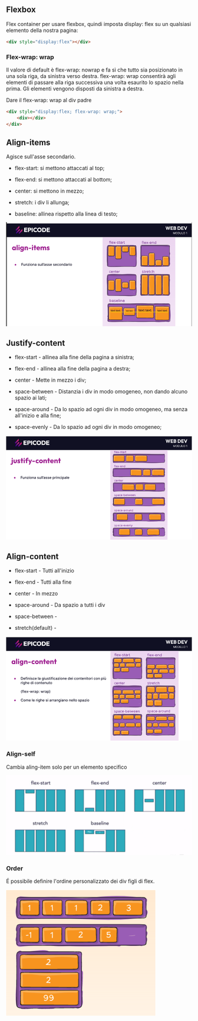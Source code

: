 ## Flexbox
Flex container per usare flexbox, quindi imposta display: flex su un qualsiasi elemento della nostra pagina:
```html
<div style="display:flex"></div>
```

### Flex-wrap: wrap
Il valore di default è flex-wrap: nowrap e fa sì che tutto sia posizionato in una sola riga, da sinistra verso destra. flex-wrap: wrap consentirà agli elementi di passare alla riga successiva una volta esaurito lo spazio nella prima. Gli elementi vengono disposti da sinistra a destra.

Dare il flex-wrap: wrap al div padre

```html
<div style="display:flex; flex-wrap: wrap;">
    <div></div>
</div>
```

## Align-items
Agisce sull'asse secondario.
- flex-start: si mettono attaccati al top;

- flex-end: si mettono attaccati al bottom;

- center: si mettono in mezzo;

- stretch: i div li allunga;

- baseline: allinea rispetto alla linea di testo;

![Alt text](image.png)

## Justify-content
- flex-start - allinea alla fine della pagina a sinistra;

- flex-end - allinea alla fine della pagina a destra;

- center - Mette in mezzo i div;

- space-between - Distanzia i div in modo omogeneo, non dando alcuno spazio ai lati;

- space-around - Da lo spazio ad ogni div in modo omogeneo, ma senza all'inizio e alla fine;

- space-evenly - Da lo spazio ad ogni div in modo omogeneo;

![Alt text](image-1.png)

## Align-content
- flex-start - Tutti all'inizio

- flex-end - Tutti alla fine

- center - In mezzo

- space-around - Da spazio a tutti i div

- space-between - 

- stretch(default) -

![Alt text](image-2.png)

### Align-self
Cambia aling-item solo per un elemento specifico

![Alt text](image-3.png)

### Order
É possibile definire l'ordine personalizzato dei div figli di flex.

![Alt text](image-4.png)

